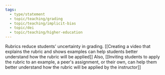 ```yaml
---
tags: 
  - type/statement
  - topic/teaching/grading
  - topic/teaching/implicit-bias
  - topic/dei
  - topic/teaching/higher-education
---
```

Rubrics reduce students' uncertainty in grading. [[Creating a video that explains the rubric and shows examples can help students better understand how the rubric will be applied]] Also, [[Inviting students to apply the rubric to an example, a peer's assignment, or their own, can help them better understand how the rubric will be applied by the instructor]]